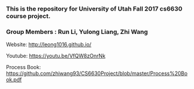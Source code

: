 ### This is the repository for University of Utah Fall 2017 cs6630 course project.
### Group Members : Run Li, Yulong Liang, Zhi Wang

Website: http://leong1016.github.io/

Youtube: https://youtu.be/VfQW8zOnrNk

Process Book: https://github.com/zhiwang93/CS6630Project/blob/master/Process%20Book.pdf
